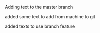 

Adding text to the master branch

added some text to add from machine to git


added texts to use branch feature
